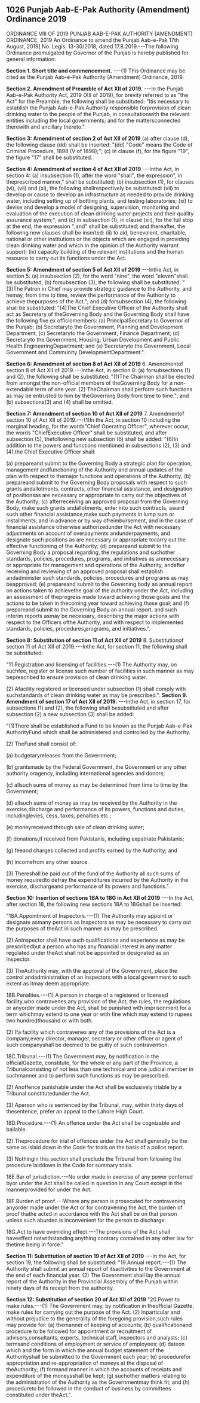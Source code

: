 ## 1026 Punjab Aab-E-Pak Authority (Amendment) Ordinance 2019
 
ORDINANCE VIII OF 2019
PUNJAB AAB-E-PAK AUTHORITY
(AMENDMENT) ORDINANCE, 2019
An Ordinance to amend the Punjab Aab-e-Pak
17th August, 2019]
No. Legis: 13-30/2018, dated 17.8.2019.---The following Ordinance promulgated by Governor of the Punjab is hereby published for general information:

**Section 1. Short title and commencement.**
---(1) This Ordinance may be cited as the Punjab Aab-e-Pak Authority (Amendment) Ordinance, 2019.

**Section 2. Amendment of Preamble of Act XII of 2019.**
---In the Punjab Aab-e-Pak Authority Act, 2019 (XII of 2019), for brevity referred to as "the Act" for the Preamble, the following shall be substituted:
"Itis necessary to establish the Punjab Aab-e-Pak Authority responsible forprovision of clean drinking water to the people of the Punjab, in consultationwith the relevant entities including the local governments; and for the mattersconnected therewith and ancillary thereto.".
 
**Section 3: Amendment of section 2 of Act XII of 2019**
(a) after clause (d), the following clause (dd) shall be inserted:
"(dd) "Code" means the Code of Criminal Procedure, 1898 (V of 1898);";
(c) in clause (f), for the figure "19", the figure "17" shall be substituted.

 
**Section 4: Amendment of section 4 of Act XII of 2019**
---Inthe Act, in section 4:
(a) insubsection (1), after the word "shall", the expression", in theprescribed manner," shall be substituted;
(b) insubsection (1), for clauses (vi), (vii) and (xi), the following shallrespectively be substituted:
(vii) to develop or cause to develop an infrastructure as needed to provide drinking water, including setting up of bottling plants, and testing laboratories;
(xi) to devise and develop a model of designing, supervision, monitoring and evaluation of the execution of clean drinking water projects and their quality assurance system;"; and
(c) in subsection (1), in clause (xii), for the full stop at the end, the expression ";and" shall be substituted; and thereafter, the following new clauses shall be inserted:
(ii) to aid, benevolent, charitable, national or other institutions or the objects which are engaged in providing clean drinking water and which in the opinion of the Authority warrant support;
(ix) capacity building of the relevant institutions and the human resource to carry out its functions under the Act.

 
**Section 5: Amendment of section 5 of Act XII of 2019**
---Inthe Act, in section 5:
(a) insubsection (2), for the word "nine", the word "eleven"shall be substituted;
(b) forsubsection (3), the following shall be substituted:
"(3)The Patron in Chief may provide strategic guidance to the Authority, and hemay, from time to time, review the performance of the Authority to achieve thepurposes of the Act."; and
(d) forsubsection (4), the following shall be substituted:
"(4)The Chief Executive Officer of the Authority shall act as Secretary of theGoverning Body and the Governing Body shall have the following five ex officiomembers:
(a) PrincipalSecretary to Governor of the Punjab;
(b) Secretaryto the Government, Planning and Development Department;
(c) Secretaryto the Government, Finance Department;
(d) Secretaryto the Government, Housing, Urban Development and Public Health EngineeringDepartment; and
(e) Secretaryto the Government, Local Government and Community DevelopmentDepartment.".

 
**Section 6: Amendment of section 8 of Act XII of 2019**
6. Amendmentof section 8 of Act XII of 2019.---Inthe Act, in section 8:
(a) forsubsections (1) and (2), the following shall be substituted:
"(1)The Chairman shall be elected from amongst the non-official members of theGoverning Body for a non-extendable term of one year.
(2) TheChairman shall perform such functions as may be entrusted to him by theGoverning Body from time to time."; and
(b) subsections(3) and (4) shall be omitted.
 
**Section 7: Amendment of section 10 of Act XII of 2019**
7. Amendmentof section 10 of Act XII of 2019.---(1)In the Act, in section 10 including the marginal heading, for the words"Chief Operating Officer", wherever occur, the words "ChiefExecutive Officer" shall be substituted, and after subsection (5), thefollowing new subsection (6) shall be added: 
"(6)In addition to the powers and functions mentioned in subsections (2), (3) and (4),the Chief Executive Officer shall:

(a) prepareand submit to the Governing Body a strategic plan for operation, management andfunctioning of the Authority and annual updates of the plan with respect to themajor functions and operations of the Authority; 
(b) prepareand submit to the Governing Body proposals with respect to such grants andallotments, contracts, other financial assistance, and designation of positionsas are necessary or appropriate to carry out the objectives of the Authority; 
(c) afterreceiving an approved proposal from the Governing Body, make such grants andallotments, enter into such contracts, award such other financial assistance,make such payments in lump sum or installments, and in advance or by way ofreimbursement, and in the case of financial assistance otherwise authorizedunder the Act with necessary adjustments on account of overpayments andunderpayments, and designate such positions as are necessary or appropriate tocarry out the effective functioning of the Authority; 
(d) prepareand submit to the Governing Body a proposal regarding, the regulations and suchother standards, policies, procedures, programs, and initiatives as arenecessary or appropriate for management and operations of the Authority, andafter receiving and reviewing of an approved proposal shall establish andadminister such standards, policies, procedures and programs as may beapproved; 
(e) prepareand submit to the Governing body an annual report on actions taken to achievethe goal of the authority under the Act, including an assessment of theprogress made toward achieving those goals and the actions to be taken in thecoming year toward achieving those goal; and 
(f) prepareand submit to the Governing Body an annual report, and such interim reports asmay be necessary, describing the major actions with respect to the Officers ofthe Authority, and with respect to implemented standards, policies, procedures,programs, and initiatives.". 

**Section 8: Substitution of section 11 of Act XII of 2019**
8. Substitutionof section 11 of Act XII of 2019.---Inthe Act, for section 11, the following shall be substituted:

"11.Registration and licensing of facilities.---(1) The Authority may, on suchfee, register or license such number of facilities in such manner as may beprescribed to ensure provision of clean drinking water.

(2) Afacility registered or licensed under subsection (1) shall comply with suchstandards of clean drinking water as may be prescribed.".
**Section 9. Amendment of section 17 of Act XII of 2019.**
---Inthe Act, in section 17, for subsections (1) and (2), the following shall besubstituted and after subsection (2) a new subsection (3) shall be added:

"(1)There shall be established a Fund to be known as the Punjab Aab-e-Pak AuthorityFund which shall be administered and controlled by the Authority.

(2) TheFund shall consist of:

(a) budgetaryreleases from the Government;

(b) grantsmade by the Federal Government, the Government or any other authority oragency, including international agencies and donors;

(c) allsuch sums of money as may be determined from time to time by the Government;

(d) allsuch sums of money as may be received by the Authority in the exercise,discharge and performance of its powers, functions and duties, includinglevies, cess, taxes, penalties etc.;

(e) moneyreceived through sale of clean drinking water;

(f) donations,if received from Pakistanis, including expatriate Pakistanis;

(g) feeand charges collected and profits earned by the Authority; and

(h) incomefrom any other source.

(3) Thereshall be paid out of the fund of the Authority all such sums of money requiredto defray the expenditures incurred by the Authority in the exercise, dischargeand performance of its powers and functions.".

 
**Section 10: Insertion of sections 18A to 18G in Act XII of 2019**
---In the Act, after section 18, the following new sections 18A to 18Gshall be inserted:

"18A.Appointment of Inspectors.---(1) The Authority may appoint or designate asmany persons as Inspectors as may be necessary to carry out the purposes of theAct in such manner as may be prescribed.

(2) AnInspector shall have such qualifications and experience as may be prescribedbut a person who has any financial interest in any matter regulated under theAct shall not be appointed or designated as an Inspector.

(3) TheAuthority may, with the approval of the Government, place the control andadministration of an Inspectors with a local government to such extent as itmay deem appropriate.

18B.Penalties.---(1) A person in charge of a registered or licensed facility,who contravenes any provision of the Act, the rules, the regulations or anyorder made under the Act, shall be punished with imprisonment for a term whichmay extend to one year or with fine which may extend to rupees two hundredthousand or with both.

(2) Ifa facility which contravenes any of the provisions of the Act is a company,every director, manager, secretary or other officer or agent of such companyshall be deemed to be guilty of such contravention.

18C.Tribunal.---(1) The Government may, by notification in the officialGazette, constitute, for the whole or any part of the Province, a Tribunalconsisting of not less than one technical and one judicial member in suchmanner and to perform such functions as may be prescribed.

(2) Anoffence punishable under the Act shall be exclusively triable by a Tribunal constitutedunder the Act.

(3) Aperson who is sentenced by the Tribunal, may, within thirty days of thesentence, prefer an appeal to the Lahore High Court.

18D.Procedure.---(1) An offence under the Act shall be cognizable and bailable.

(2) Theprocedure for trial of offences under the Act shall generally be the same as islaid down in the Code for trials on the basis of a police report.

(3) Nothingin this section shall preclude the Tribunal from following the procedure laiddown in the Code for summary trials.

18E.Bar of jurisdiction.---No order made in exercise of any power conferred byor under the Act shall be called in question in any Court except in the mannerprovided for under the Act.

18F.Burden of proof.---Where any person is prosecuted for contravening anyorder made under the Act or for contravening the Act, the burden of proof thathe acted in accordance with the Act shall be on that person unless such aburden is inconvenient for the person to discharge.

18G.Act to have overriding effect.---The provisions of the Act shall haveeffect notwithstanding anything contrary contained in any other law for thetime being in force."

 
**Section 11: Substitution of section 19 of Act XII of 2019**
---In the Act, for section 19, the following shall be substituted:
"19.Annual report.---(1) The Authority shall submit an annual report of itsactivities to the Government at the end of each financial year.
    (2) The Government shall lay the annual report of the Authority in the Provincial Assembly of the Punjab within ninety days of its receipt from the authority.

 
**Section 12: Substitution of section 20 of Act XII of 2019**
"20.Power to make rules.---(1) The Government may, by notification in theofficial Gazette, make rules for carrying out the purpose of the Act.
(2) Inparticular and without prejudice to the generality of the foregoing provision,such rules may provide for:
(a) themanner of keeping of accounts;
(b) qualificationand procedure to be followed for appointment or recruitment of advisers,consultants, experts, technical staff, inspectors and analysts;
(c) termsand conditions of employment or service of employees;
(d) dateon which and the form in which the annual budget statement of the Authorityshall be submitted to the Government each year;
(e) procedurefor appropriation and re-appropriation of moneys at the disposal of theAuthority;
(f) formand manner in which the accounts of receipts and expenditure of the moneysshall be kept;
(g) suchother matters relating to the administration of the Authority as the Governmentmay think fit; and
(h) procedureto be followed in the conduct of business by committees constituted under theAct.".

 

